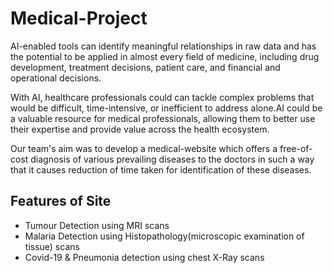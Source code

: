 # Medical-Project
AI-enabled tools can identify meaningful relationships in raw data and has the potential to be applied in almost every field of medicine, including drug development, treatment decisions, patient care, and financial and operational decisions.

With AI, healthcare professionals could can tackle complex problems that would be difficult, time-intensive, or inefficient to address alone.AI could be a valuable resource for medical professionals, allowing them to better use their expertise and provide value across the health ecosystem.

Our team's aim was to develop a medical-website which offers a free-of-cost diagnosis  of various prevailing diseases to the doctors in such a way that it causes reduction of time taken for identification of these diseases. 

## Features of Site
* Tumour Detection using MRI scans
* Malaria Detection using Histopathology(microscopic examination of tissue) scans
* Covid-19 & Pneumonia detection using chest X-Ray scans
